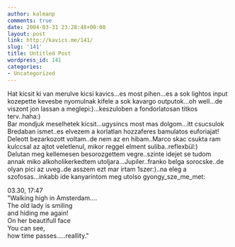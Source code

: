```yaml
---
author: kalmanp
comments: true
date: 2004-03-31 23:28:48+00:00
layout: post
link: http://kavics.me/141/
slug: '141'
title: Untitled Post
wordpress_id: 141
categories:
- Uncategorized
---
```


Hat kicsit ki van merulve kicsi kavics...es most pihen...es a sok lightos input kozepette kevesbe nyomulnak kifele a sok kavargo outputok...oh well...de viszont jon lassan a meglepi:)...keszuloben a fondorlatosan titkos terv..haha:)  
Bar mondjuk meselhetek kicsit...ugysincs most mas dolgom...itt csucsulok Bredaban ismet..es elvezem a korlatlan hozzaferes bamulatos euforiajat!  
Deleott bezarkozott voltam..de nem az en hibam..Marco skac csukta ram kulccsal az ajtot veletlenul, mikor reggel elment suliba..reflexbül:)  
Delutan meg kellemesen besorozgettem vegre..szinte idejet se tudom annak miko alkoholikerkedtem utoljara...Jupiler..franko belga sorocske..de olyan pici az uveg..de asszem ezt mar irtam 1szer:)..na eleg a szofosas...inkabb ide kanyarintom meg utolso gyongy_sze_me_met:




03.30, 17:47  
"Walking high in Amsterdam....  
The old lady is smiling  
and hiding me again!  
On her beautifull face  
You can see,   
how time passes.....reallity."
